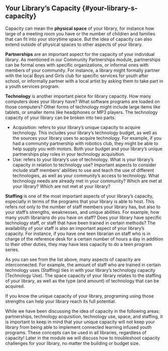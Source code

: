## Your Library’s Capacity {#your-library-s-capacity}

Capacity can mean the **physical space** of your library, for instance how large of a meeting room you have or the number of children and families that can fit into your storytime space. But the idea of capacity can also extend outside of physical spaces to other aspects of your library.

**Partnerships** are an important aspect for the capacity of your individual library. As mentioned in our Community Partnerships module, partnerships can be formal ones with specific organizations, or informal ones with members of your community. For instance, a library might formally partner with the local Boys and Girls club for specific services for youth after school, or informally partner with a local artist by asking them to take part in a youth services program.

**Technology** is another important piece for library capacity. How many computers does your library have? What software programs are loaded on those computers? Other forms of technology might include large items like tablets, or smaller items like headphones or MP3 players. The technology capacity of your library can be broken into two parts:

*   Acquisition: refers to your library’s unique capacity to acquire technology. This includes your library’s technology budget, as well as the sources your library uses to acquire technology. For example, if you had a community partnership with robotics club, they might be able to help supply you with motors. Both your budget and your library’s unique partnerships play roles in your technology acquisition.
*   Use: refers to your library’s use of technology. What is your library’s capacity in relation to technology use? Important aspects to consider include staff members’ abilities to use and teach the use of different technologies, as well as your community’s access to technology. What technology needs are already met in your community? Which are met at your library? Which are not met at your library?

**Staffing** is one of the most important aspects of your library’s capacity, especially in terms of the programs that your library is able to host. This refers not only to the number of staff members your library has, but also to your staff’s strengths, weaknesses, and unique abilities. For example, how many youth librarians do you have on staff? Does your library have specific technology staff, or staff that have been trained in certain methods? The availability of your staff is also an important aspect of your library’s capacity. For instance, if you have one teen librarian on staff who is in charge of the reference desk for a certain number of hours a day in addition to their other duties, they may have less capacity to do a teen program series.

As you can see from the list above, many aspects of capacity are interconnected. For example, the amount of staff who are trained in certain technology uses (Staffing) ties in with your library’s technology capacity (Technology Use). The space capacity of your library relates to the staffing of your library, as well as the type (and amount) of technology that can be acquired.

If you know the unique capacity of your library, programing using those strengths can help your library reach its full potential.

<div class="table-format sidebar">While we have been discussing the idea of capacity in the following areas: partnerships, technology acquisition, technology use, space, and staffing, it is important to keep in mind that your unique capacity will not keep your library from being able to implement connected learning infused youth programs. These concepts can be used in all libraries, regardless of capacity! Later in the module we will discuss how to troubleshoot capacity challenges for your library, no matter the building or budget size.</div>